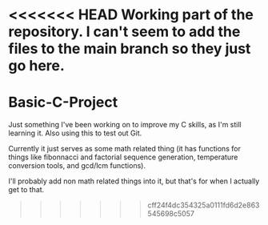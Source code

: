 <<<<<<< HEAD
Working part of the repository. I can't seem to add the files to the main branch so they just go here.
=======
# Basic-C-Project
Just something I've been working on to improve my C skills, as I'm still learning it. Also using this to test out Git.

Currently it just serves as some math related thing (it has functions for things like fibonnacci and factorial sequence generation, temperature conversion tools, and gcd/lcm functions).

I'll probably add non math related things into it, but that's for when I actually get to that.
>>>>>>> cff24f4dc354325a0111fd6d2e863545698c5057
